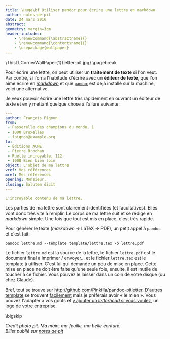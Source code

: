 ```yaml
---
title: \Huge\bf Utiliser pandoc pour écrire une lettre en markdown
author: notes·de·pit
date: 24 mars 2016
abstract:
geometry: margin=3cm
header-includes:
	- \renewcommand{\abstractname}{}
	- \renewcommand{\contentsname}{}
	- \usepackage{wallpaper}
---
```


\ThisLLCornerWallPaper{1}{letter-pit.jpg}
\pagebreak

Pour écrire une lettre, on peut utiliser un **traitement de texte** si l'on
veut. Par contre, si l'on a l'habitude d'écrire avec un **éditeur de texte**,
que l'on aime écrire en [*markdown*][blog] et que [`pandoc`][pandoc] est déjà
installé sur la machine, voici une alternative. 

Je veux pouvoir écrire une lettre très rapidement en ouvrant un éditeur de
texte et en y mettant quelque chose à l'allure suivante: 

```yaml
---
author: François Pignon
from:
 - Passerelle des champions du monde, 1
 - 1000 Bruxelles
 - fpignon@example.org
to: 
 - Éditions ACME
 - Pierre Brochan
 - Ruelle incroyable, 112
 - 1000 Bien bien loin
object: L'objet de ma lettre
vref: Vos références
mref: Mes références
opening: Monsieur,
closing: Salutem dicit   
---

L'incroyable contenu de ma lettre. 
```

Les parties de ma lettre sont clairement identifiées (et facultatives). Elles
vont donc très vite à remplir. Le corps de ma lettre suit et se rédige en
*markdown* simple. Une fois que tout est mis en place, c'est très rapide. 

Pour générer le texte (*markdown* → LaTeX → PDF), un petit appel à `pandoc` et
c'est fait:

    pandoc lettre.md --template template/lettre.tex -o lettre.pdf

Le fichier `lettre.md` est la source de la lettre, le fichier `lettre.pdf` est
le document final à imprimer / envoyer… et le fichier `lettre.tex` est le
template à utiliser. C'est lui qui demande un peu de mise en place. Cette mise
en place ne doit être faite qu'une seule fois, ensuite, il est inutile de
toucher à ce fichier. Vous pouvez le laisser dans un coin de votre disque (ou
chez Claude). 

Bref, tout se trouve sur <http://github.com/Pinkilla/pandoc-pitletter>.
[D'autres template][pandoc-letter] se trouvent [facilement][boilerplate] mais
je préfèrais avoir « le mien ».  Vous pouvez l'adapter à vos goûts et [y
ajouter un *letterhead* si vous voulez][letterhead], un logo de votre
entreprise. 

\bigskip

*Crédit photo pit. Ma main, ma feuille, ma belle écriture.*  
*Billet publié sur [notes·de·pit][billet]*

[pandoc]:http://pandoc.org/
[pandoc-letter]:https://github.com/aaronwolen/pandoc-letter
[letterhead]:http://blog.hartleygroup.org/2015/08/01/a-pandoc-template-for-letterhead/
[boilerplate]:https://github.com/mrzool/letter-boilerplate
[blog]:http://namok.be/blog/?post/2013/11/19/billet-markdown
[billet]:http://namok.be/blog/?post/2016/03/25/pandoc-lettre-markdown
